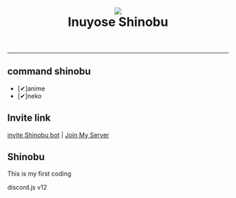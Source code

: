 <h1 align="center">
  <a href="https://github.com/yuki0912/shinobu"><img src="https://static.zerochan.net/Inuyose.Shinobu.full.3148762.jpg" avtar_c_icon"></a>
  <br>
  Inuyose Shinobu
  <br>
  <br>
</h1>




-----------------------------------------------------------------------------------------------------------------------------------------------------------------------
## command shinobu

- [✔]anime
- [✔]neko


 ## Invite link

[invite Shinobu bot](https://discord.com/oauth2/authorize?client_id=865614891193073695&scope=bot&permissions=1099511627775) | [Join My Server](https://discord.gg/Rs3Zht9YJk)


    

## Shinobu
This is my first coding 

discord.js v12
